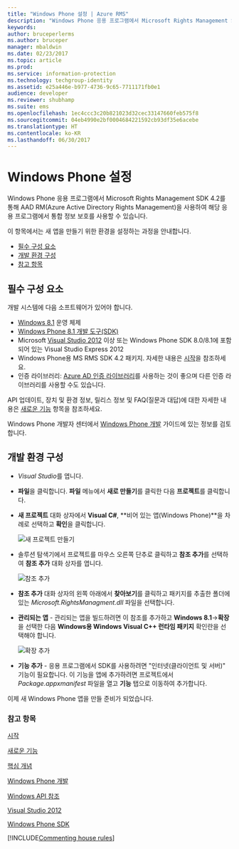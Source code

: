 ```yaml
---
title: "Windows Phone 설정 | Azure RMS"
description: "Windows Phone 응용 프로그램에서 Microsoft Rights Management SDK 4.2를 통해 해당 응용 프로그램에서 통합 정보 보호를 사용할 수 있습니다."
keywords: 
author: bruceperlerms
ms.author: bruceper
manager: mbaldwin
ms.date: 02/23/2017
ms.topic: article
ms.prod: 
ms.service: information-protection
ms.technology: techgroup-identity
ms.assetid: e25a446e-b977-4736-9c65-7711171fb0e1
audience: developer
ms.reviewer: shubhamp
ms.suite: ems
ms.openlocfilehash: 1ec4ccc3c20b821023d32cec33147660feb575f8
ms.sourcegitcommit: 04eb4990e2bf0004684221592cb93df35e6acebe
ms.translationtype: HT
ms.contentlocale: ko-KR
ms.lasthandoff: 06/30/2017
---
```

# <a name="windows-phone-setup"></a>Windows Phone 설정


Windows Phone 응용 프로그램에서 Microsoft Rights Management SDK 4.2를 통해 AAD RM(Azure Active Directory Rights Management)을 사용하여 해당 응용 프로그램에서 통합 정보 보호를 사용할 수 있습니다.

이 항목에서는 새 앱을 만들기 위한 환경을 설정하는 과정을 안내합니다.

-   [필수 구성 요소](#prerequisites)
-   [개발 환경 구성](#configuring-your-development-environment)
-   [참고 항목](#see-also)

## <a name="prerequisites"></a>필수 구성 요소


개발 시스템에 다음 소프트웨어가 있어야 합니다.

-   [Windows 8.1](http://windows.microsoft.com/en-US/windows-8/meet) 운영 체제
-   [Windows Phone 8.1 개발 도구(SDK)](http://dev.windowsphone.com/en-us/downloadsdk)
-   Microsoft [Visual Studio 2012](http://www.microsoft.com/visualstudio/eng/products/visual-studio-overview) 이상 또는 Windows Phone SDK 8.0/8.1에 포함되어 있는 Visual Studio Express 2012
-   Windows Phone용 MS RMS SDK 4.2 패키지. 자세한 내용은 [시작](get-started.md)을 참조하세요.
-   인증 라이브러리: [Azure AD 인증 라이브러리](https://msdn.microsoft.com/en-us/library/jj573266.aspx)를 사용하는 것이 좋으며 다른 인증 라이브러리를 사용할 수도 있습니다.

API 업데이트, 장치 및 환경 정보, 릴리스 정보 및 FAQ(질문과 대답)에 대한 자세한 내용은 [새로운 기능](release-notes.md) 항목을 참조하세요.

Windows Phone 개발자 센터에서 [Windows Phone 개발](https://msdn.microsoft.com/en-us/library/windowsphone/develop/ff402535.aspx) 가이드에 있는 정보를 검토합니다.

## <a name="configuring-your-development-environment"></a>개발 환경 구성


-   *Visual Studio*를 엽니다.
-   **파일**을 클릭합니다. **파일** 메뉴에서 **새로 만들기**를 클릭한 다음 **프로젝트**를 클릭합니다.
-   **새 프로젝트** 대화 상자에서 **Visual C\#**, **비어 있는 앱(Windows Phone)**을 차례로 선택하고 **확인**을 클릭합니다.

    ![새 프로젝트 만들기](../media/wpsetup-newproj.png)

-   솔루션 탐색기에서 프로젝트를 마우스 오른쪽 단추로 클릭하고 **참조 추가**를 선택하여 **참조 추가** 대화 상자를 엽니다.

    ![참조 추가](../media/wpsetup-addref.png)

-   **참조 추가** 대화 상자의 왼쪽 아래에서 **찾아보기**를 클릭하고 패키지를 추출한 폴더에 있는 *Microsoft.RightsManagment.dll* 파일을 선택합니다.
-   **관리되는 앱** - 관리되는 앱을 빌드하려면 이 참조를 추가하고 **Windows 8.1**-&gt;**확장**을 선택한 다음 **Windows용 Windows Visual C++ 런타임 패키지** 확인란을 선택해야 합니다.

    ![확장 추가](../media/wpsetup-refmngr.png)

-   **기능 추가** - 응용 프로그램에서 SDK를 사용하려면 "인터넷(클라이언트 및 서버)" 기능이 필요합니다. 이 기능을 앱에 추가하려면 프로젝트에서 *Package.appxmanifest* 파일을 열고 **기능** 탭으로 이동하여 추가합니다.

이제 새 Windows Phone 앱을 만들 준비가 되었습니다.

### <a name="see-also"></a>참고 항목

[시작](get-started.md)

[새로운 기능](release-notes.md)

[핵심 개념](core-concepts.md)

[Windows Phone 개발](https://msdn.microsoft.com/en-us/library/windowsphone/develop/ff402535.aspx)

[Windows API 참조](https://msdn.microsoft.com/library/dn891914.aspx)

[Visual Studio 2012](http://www.microsoft.com/visualstudio/eng/products/visual-studio-overview)

[Windows Phone SDK](http://dev.windowsphone.com/en-us/downloadsdk)

[!INCLUDE[Commenting house rules](../includes/houserules.md)]